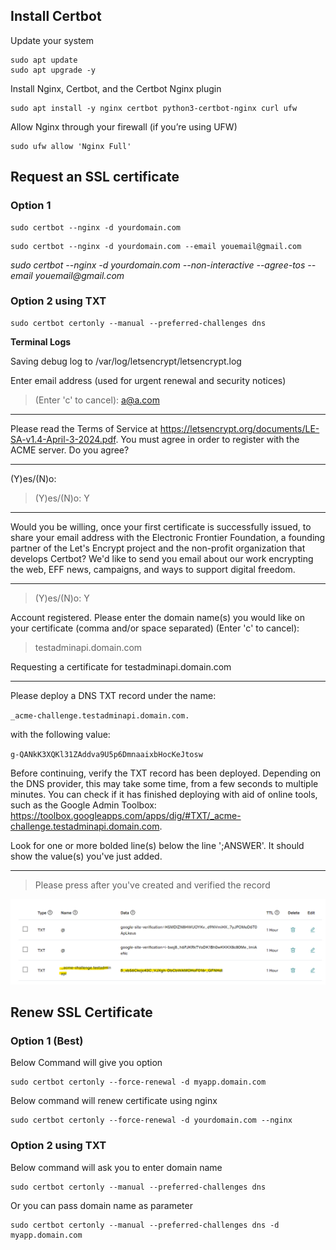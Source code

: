 ## Install Certbot

Update your system
```
sudo apt update
sudo apt upgrade -y
```

Install Nginx, Certbot, and the Certbot Nginx plugin
```
sudo apt install -y nginx certbot python3-certbot-nginx curl ufw
```

Allow Nginx through your firewall (if you’re using UFW)
```
sudo ufw allow 'Nginx Full'
```

## Request an SSL certificate

### Option 1
```
sudo certbot --nginx -d yourdomain.com
```

```
sudo certbot --nginx -d yourdomain.com --email youemail@gmail.com
```

_sudo certbot --nginx -d yourdomain.com --non-interactive --agree-tos --email youemail@gmail.com_

### Option 2 using TXT
```
sudo certbot certonly --manual --preferred-challenges dns
```
**Terminal Logs**

Saving debug log to /var/log/letsencrypt/letsencrypt.log

Enter email address (used for urgent renewal and security notices)

 > (Enter 'c' to cancel): a@a.com
- - - - - - - - - - - - - - - - - - - - - - - - - - - - - - - - - - - - - - - -
Please read the Terms of Service at
https://letsencrypt.org/documents/LE-SA-v1.4-April-3-2024.pdf. You must agree in
order to register with the ACME server. Do you agree?
- - - - - - - - - - - - - - - - - - - - - - - - - - - - - - - - - - - - - - - -
(Y)es/(N)o:

> (Y)es/(N)o: Y
- - - - - - - - - - - - - - - - - - - - - - - - - - - - - - - - - - - - - - - -
Would you be willing, once your first certificate is successfully issued, to
share your email address with the Electronic Frontier Foundation, a founding
partner of the Let's Encrypt project and the non-profit organization that
develops Certbot? We'd like to send you email about our work encrypting the web,
EFF news, campaigns, and ways to support digital freedom.
- - - - - - - - - - - - - - - - - - - - - - - - - - - - - - - - - - - - - - - -
> (Y)es/(N)o: Y

Account registered.
Please enter the domain name(s) you would like on your certificate (comma and/or
space separated) (Enter 'c' to cancel):

> testadminapi.domain.com

Requesting a certificate for testadminapi.domain.com
- - - - - - - - - - - - - - - - - - - - - - - - - - - - - - - - - - - - - - - -
Please deploy a DNS TXT record under the name:

`_acme-challenge.testadminapi.domain.com.`

with the following value:

`g-QANkK3XQKl31ZAddva9U5p6DmnaaixbHocKeJtosw`

Before continuing, verify the TXT record has been deployed. Depending on the DNS
provider, this may take some time, from a few seconds to multiple minutes. You can
check if it has finished deploying with aid of online tools, such as the Google
Admin Toolbox: https://toolbox.googleapps.com/apps/dig/#TXT/_acme-challenge.testadminapi.domain.com.

Look for one or more bolded line(s) below the line ';ANSWER'. It should show the
value(s) you've just added.
- - - - - - - - - - - - - - - - - - - - - - - - - - - - - - - - - - - - - - - -

> Please press <Enter> after you've created and verified the record

![create-txt-record](../1.png)

## Renew SSL Certificate

### Option 1 (Best)

Below Command will give you option
```
sudo certbot certonly --force-renewal -d myapp.domain.com
```

Below command will renew certificate using nginx
```
sudo certbot certonly --force-renewal -d yourdomain.com --nginx
```

### Option 2 using TXT

Below command will ask you to enter domain name
```
sudo certbot certonly --manual --preferred-challenges dns
```

Or you can pass domain name as parameter
```
sudo certbot certonly --manual --preferred-challenges dns -d myapp.domain.com
```
